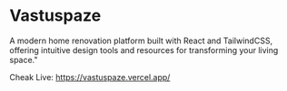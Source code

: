 # Vastuspaze
 
 A modern home renovation platform built with React and TailwindCSS, offering intuitive design tools and resources for transforming your living space."
 
 Cheak Live: https://vastuspaze.vercel.app/
